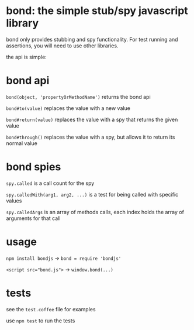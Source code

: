 bond: the simple stub/spy javascript library
===

bond only provides stubbing and spy functionality. For test running and assertions, you will need to use other libraries.

the api is simple:

bond api
====

`bond(object, 'propertyOrMethodName')` returns the bond api

`bond#to(value)` replaces the value with a new value

`bond#return(value)` replaces the value with a spy that returns the given value

`bond#through()` replaces the value with a spy, but allows it to return its normal value

bond spies
====

`spy.called` is a call count for the spy

`spy.calledWith(arg1, arg2, ...)` is a test for being called with specific values

`spy.calledArgs` is an array of methods calls, each index holds the array of arguments for that call

usage
===

`npm install bondjs` -> `bond = require 'bondjs'`

`<script src="bond.js">` -> `window.bond(...)`

tests
===

see the `test.coffee` file for examples

use `npm test` to run the tests

